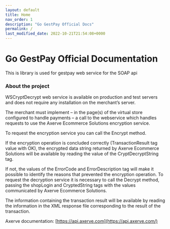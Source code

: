 ```yaml
---
layout: default
title: Home
nav_order: 1
description: "Go GestPay Official Docs"
permalink: /
last_modified_date: 2022-10-21T21:54:08+0000
---
```


# Go GestPay Official Documentation

This is library is used for gestpay web service for the SOAP api


### About the project


WSCryptDecrypt web service is available on production and test servers and does not require any installation on the merchant’s server.

The merchant must implement – in the page(s) of the virtual store configured to handle payments – a call to the webservice which handles requests to use the Axerve Ecommerce Solutions encryption service.

To request the encryption service you can call the Encrypt method.

If the encryption operation is concluded correctly (TransactionResult tag value with OK), the encrypted data string returned by Axerve Ecommerce Solutions will be available by reading the value of the CryptDecryptString tag.

If not, the values of the ErrorCode and ErrorDescription tag will make it possible to identify the reasons that prevented the encryption operation. To request the decryption service it is necessary to call the Decrypt method, passing the shopLogin and CryptedString tags with the values communicated by Axerve Ecommerce Solutions.

The information containing the transaction result will be available by reading the information in the XML response file corresponding to the result of the transaction.


Axerve documentation: [https://api.axerve.com](https://api.axerve.com/)

